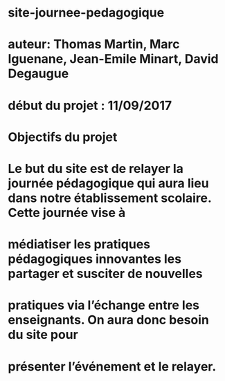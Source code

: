 # site-journee-pedagogique
# auteur: Thomas Martin, Marc Iguenane, Jean-Emile Minart, David Degaugue
# début du projet : 11/09/2017

# Objectifs du projet 
# Le	but	du	site	est	de	relayer	la	journée	pédagogique	qui aura lieu dans notre établissement scolaire.	Cette	journée	vise	à	
# médiatiser	 les	 pratiques	 pédagogiques	 innovantes	 les	 partager	 et	 susciter	 de	 nouvelles	
# pratiques	via	l’échange	entre	les	enseignants.	 On	 aura	 donc	 besoin	 du	 site	 pour	
# présenter	l’événement	et	le	relayer.	
